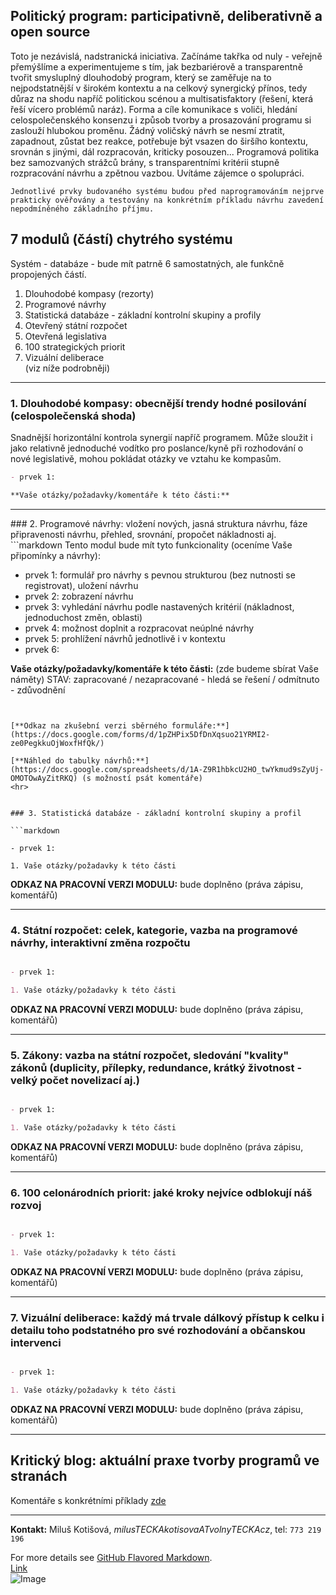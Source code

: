 ## Politický program: participativně, deliberativně a open source

Toto je nezávislá, nadstranická iniciativa. Začínáme takřka od nuly - veřejně přemýšlíme a experimentujeme s tím, jak bezbariérově a transparentně tvořit smysluplný dlouhodobý program, který se zaměřuje na to nejpodstatnější v širokém kontextu a na celkový synergický přínos, tedy důraz na shodu napříč politickou scénou a multisatisfaktory (řešení, která řeší vícero problémů naráz). Forma a cíle komunikace s voliči, hledání celospolečenského konsenzu i způsob tvorby a prosazování programu si zaslouží hlubokou proměnu. Žádný voličský návrh se nesmí ztratit, zapadnout, zůstat bez reakce, potřebuje být vsazen do širšího kontextu, srovnán s jinými, dál rozpracován, kriticky posouzen... Programová politika bez samozvaných strážců brány, s transparentními kritérii stupně rozpracování návrhu a zpětnou vazbou. Uvítáme zájemce o spolupráci.

`Jednotlivé prvky budovaného systému budou před naprogramováním nejprve prakticky ověřovány a testovány na konkrétním příkladu návrhu zavedení nepodmíněného základního příjmu.`


## 7 modulů (částí) chytrého systému 

Systém - databáze - bude mít patrně 6 samostatných, ale funkčně propojených částí.

1. Dlouhodobé kompasy (rezorty) <br>
2. Programové návrhy <br>
3. Statistická databáze - základní kontrolní skupiny a profily<br>
4. Otevřený státní rozpočet<br>
5. Otevřená legislativa<br>
6. 100 strategických priorit<br>
7. Vizuální deliberace <br>
(viz níže podrobněji)
<hr>


### 1. Dlouhodobé kompasy: obecnější trendy hodné posilování (celospolečenská shoda)
Snadnější horizontální kontrola synergií napříč programem. Může sloužit i jako relativně jednoduché vodítko pro poslance/kyně při rozhodování o nové legislativě, mohou pokládat otázky ve vztahu ke kompasům.
```markdown
- prvek 1:

**Vaše otázky/požadavky/komentáře k této části:** 
```
<hr>
### 2. Programové návrhy: vložení nových, jasná struktura návrhu, fáze připravenosti návrhu, přehled, srovnání, propočet nákladnosti aj.
```markdown
Tento modul bude mít tyto funkcionality (oceníme Vaše připomínky a návrhy):

- prvek 1: formulář pro návrhy s pevnou strukturou (bez nutnosti se registrovat), uložení návrhu
- prvek 2: zobrazení návrhu
- prvek 3: vyhledání návrhu podle nastavených kritérií (nákladnost, jednoduchost změn, oblasti)
- prvek 4: možnost doplnit a rozpracovat neúplné návrhy
- prvek 5: prohlížení návrhů jednotlivě i v kontextu
- prvek 6:

**Vaše otázky/požadavky/komentáře k této části:** 
(zde budeme sbírat Vaše náměty) 
STAV: zapracované / nezapracované - hledá se řešení / odmítnuto - zdůvodnění


```


[**Odkaz na zkušební verzi sběrného formuláře:**](https://docs.google.com/forms/d/1pZHPix5DfDnXqsuo21YRMI2-ze0PegkkuOjWoxfHfQk/) 

[**Náhled do tabulky návrhů:**](https://docs.google.com/spreadsheets/d/1A-Z9R1hbkcU2HO_twYkmud9sZyUj-OMOTOwAyZitRKQ) (s možností psát komentáře)
<hr>


### 3. Statistická databáze - základní kontrolní skupiny a profil

```markdown

- prvek 1:

1. Vaše otázky/požadavky k této části

```

**ODKAZ NA PRACOVNÍ VERZI MODULU:** bude doplněno (práva zápisu, komentářů)
<hr>

### 4. Státní rozpočet: celek, kategorie, vazba na programové návrhy, interaktivní změna rozpočtu

```markdown

- prvek 1:

1. Vaše otázky/požadavky k této části

```

**ODKAZ NA PRACOVNÍ VERZI MODULU:** bude doplněno (práva zápisu, komentářů)
<hr>

### 5. Zákony: vazba na státní rozpočet, sledování "kvality" zákonů (duplicity, přílepky, redundance, krátký životnost - velký počet novelizací aj.)
```markdown

- prvek 1:

1. Vaše otázky/požadavky k této části


```
**ODKAZ NA PRACOVNÍ VERZI MODULU:** bude doplněno (práva zápisu, komentářů)
<hr>

### 6. 100 celonárodních priorit: jaké kroky nejvíce odblokují náš rozvoj
```markdown

- prvek 1:

1. Vaše otázky/požadavky k této části

```

**ODKAZ NA PRACOVNÍ VERZI MODULU:** bude doplněno (práva zápisu, komentářů)
<hr>

### 7. Vizuální deliberace: každý má trvale dálkový přístup k celku i detailu toho podstatného pro své rozhodování a občanskou intervenci
```markdown

- prvek 1:

1. Vaše otázky/požadavky k této části

```

**ODKAZ NA PRACOVNÍ VERZI MODULU:** bude doplněno (práva zápisu, komentářů)
<hr>

<h2 style="color: silver-chalice"> Kritický blog: aktuální praxe tvorby programů ve stranách</h2>

Komentáře s konkrétními příklady [zde](/blog)

<hr>

**Kontakt:** Miluš Kotišová, _milusTECKAkotisovaATvolnyTECKAcz_, tel: `773 219 196`


For more details see [GitHub Flavored Markdown](https://guides.github.com/features/mastering-markdown/). <br>
[Link](url) <br>
![Image](src)
